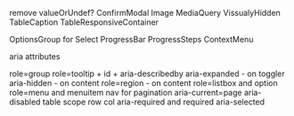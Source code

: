 remove valueOrUndef?
ConfirmModal
Image
MediaQuery
VissualyHidden
TableCaption
TableResponsiveContainer

OptionsGroup for Select
ProgressBar
ProgressSteps
ContextMenu

aria attributes

role=group
role=tooltip + id + aria-describedby
aria-expanded - on toggler
aria-hidden - on content
role=region - on content
role=listbox and option
role=menu and menuitem
nav for pagination
aria-current=page
aria-disabled
table scope row col
aria-required and required
aria-selected
